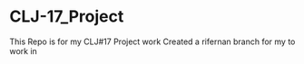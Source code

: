 # CLJ-17_Project
This Repo is for my CLJ#17 Project work
Created a rifernan branch for my to work in
